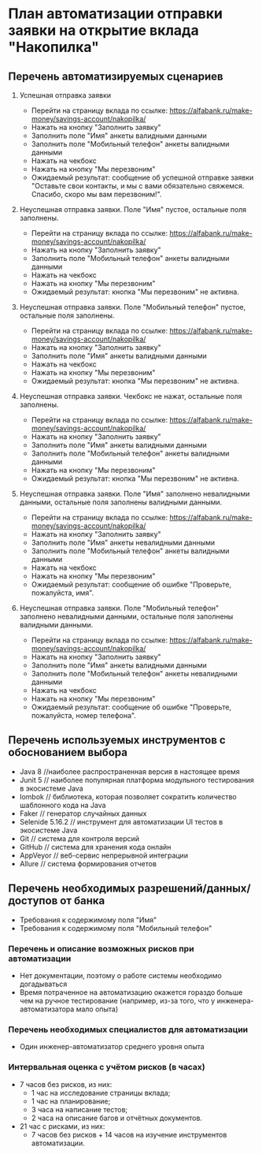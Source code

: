 # План автоматизации отправки заявки на открытие вклада "Накопилка"

## Перечень автоматизируемых сценариев

1. Успешная отправка заявки
    * Перейти на страницу вклада по ссылке: https://alfabank.ru/make-money/savings-account/nakopilka/
    * Нажать на кнопку "Заполнить заявку"
    * Заполнить поле "Имя" анкеты валидными данными
    * Заполнить поле "Мобильный телефон" анкеты валидными данными
    * Нажать на чекбокс
    * Нажать на кнопку "Мы перезвоним"
    * Ожидаемый результат: сообщение об успешной отправке заявки "Оставьте свои контакты, и мы с вами обязательно свяжемся. Спасибо, скоро мы вам перезвоним!".

2. Неуспешная отправка заявки. Поле "Имя" пустое, остальные поля заполнены.
    * Перейти на страницу вклада по ссылке: https://alfabank.ru/make-money/savings-account/nakopilka/
    * Нажать на кнопку "Заполнить заявку"
    * Заполнить поле "Мобильный телефон" анкеты валидными данными
    * Нажать на чекбокс
    * Нажать на кнопку "Мы перезвоним"
    * Ожидаемый результат: кнопка "Мы перезвоним" не активна.

3. Неуспешная отправка заявки. Поле "Мобильный телефон" пустое, остальные поля заполнены.
    * Перейти на страницу вклада по ссылке: https://alfabank.ru/make-money/savings-account/nakopilka/
    * Нажать на кнопку "Заполнить заявку"
    * Заполнить поле "Имя" анкеты валидными данными
    * Нажать на чекбокс
    * Нажать на кнопку "Мы перезвоним"
    * Ожидаемый результат: кнопка "Мы перезвоним" не активна.

4. Неуспешная отправка заявки. Чекбокс не нажат, остальные поля заполнены.
    * Перейти на страницу вклада по ссылке: https://alfabank.ru/make-money/savings-account/nakopilka/
    * Нажать на кнопку "Заполнить заявку"
    * Заполнить поле "Имя" анкеты валидными данными
    * Заполнить поле "Мобильный телефон" анкеты валидными данными
    * Нажать на кнопку "Мы перезвоним"
    * Ожидаемый результат: кнопка "Мы перезвоним" не активна.

5. Неуспешная отправка заявки. Поле "Имя" заполнено невалидными данными, остальные поля заполнены валидными данными.
    * Перейти на страницу вклада по ссылке: https://alfabank.ru/make-money/savings-account/nakopilka/
    * Нажать на кнопку "Заполнить заявку"
    * Заполнить поле "Имя" анкеты невалидными данными
    * Заполнить поле "Мобильный телефон" анкеты валидными данными
    * Нажать на чекбокс
    * Нажать на кнопку "Мы перезвоним"
    * Ожидаемый результат: сообщение об ошибке "Проверьте, пожалуйста, имя".

6. Неуспешная отправка заявки. Поле "Мобильный телефон" заполнено невалидными данными, остальные поля заполнены валидными данными.
    * Перейти на страницу вклада по ссылке: https://alfabank.ru/make-money/savings-account/nakopilka/
    * Нажать на кнопку "Заполнить заявку"
    * Заполнить поле "Имя" анкеты валидными данными
    * Заполнить поле "Мобильный телефон" анкеты невалидными данными
    * Нажать на чекбокс
    * Нажать на кнопку "Мы перезвоним"
    * Ожидаемый результат: сообщение об ошибке "Проверьте, пожалуйста, номер телефона".

## Перечень используемых инструментов с обоснованием выбора
* Java 8 //наиболее распространенная версия в настоящее время
* Junit 5 // наиболее популярная платформа модульного тестирования в экосистеме Java
* lombok // библиотека, которая позволяет сократить количество шаблонного кода на Java
* Faker // генератор случайных данных
* Selenide 5.16.2 // инструмент для автоматизации UI тестов в экосистеме Java
* Git // система для контроля версий
* GitHub // система для хранения кода онлайн
* AppVeyor // веб-сервис непрерывной интеграции
* Allure // система формирования отчетов

## Перечень необходимых разрешений/данных/доступов от банка

* Требования к содержимому поля "Имя"
* Требования к содержимому поля "Мобильный телефон"

### Перечень и описание возможных рисков при автоматизации
* Нет документации, поэтому о работе системы необходимо догадываться
* Время потраченное на автоматизацию окажется гораздо больше чем на ручное тестирование (например, из-за того, что у инженера-автоматизатора мало опыта)

### Перечень необходимых специалистов для автоматизации
* Один инженер-автоматизатор среднего уровня опыта

### Интервальная оценка с учётом рисков (в часах)
* 7 часов без рисков, из них:
    * 1 час на исследование страницы вклада;
    * 1 час на планирование;
    * 3 часа на написание тестов;
    * 2 часа на описание багов и отчётных документов.  
* 21 час с рисками, из них:
    * 7 часов без рисков + 14 часов на изучение инструментов автоматизации.  
